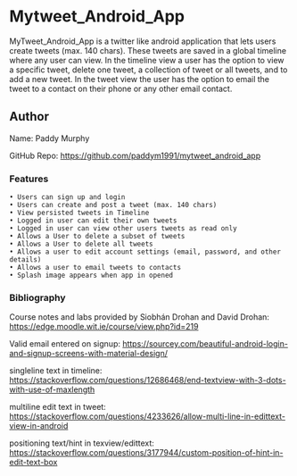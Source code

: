# Mytweet_Android_App

MyTweet_Android_App is a twitter like android application that lets users create tweets (max. 140 chars). 
These tweets are saved in a global timeline where any user can view. In the timeline view a user has the option to view a specific tweet, 
delete one tweet, a collection of tweet or all tweets, and to add a new tweet. 
In the tweet view the user has the option to email the tweet to a contact on their phone or any other email contact.

## Author 

Name: Paddy Murphy

GitHub Repo: https://github.com/paddym1991/mytweet_android_app

### Features


```
• Users can sign up and login
• Users can create and post a tweet (max. 140 chars)
• View persisted tweets in Timeline
• Logged in user can edit their own tweets
• Logged in user can view other users tweets as read only
• Allows a User to delete a subset of tweets
• Allows a User to delete all tweets
• Allows a user to edit account settings (email, password, and other details)
• Allows a user to email tweets to contacts
• Splash image appears when app in opened
```

### Bibliography

Course notes and labs provided by Siobhán Drohan and David Drohan:  https://edge.moodle.wit.ie/course/view.php?id=219

Valid email entered on signup: https://sourcey.com/beautiful-android-login-and-signup-screens-with-material-design/

singleline text in timeline: https://stackoverflow.com/questions/12686468/end-textview-with-3-dots-with-use-of-maxlength 

multiline edit text in tweet: https://stackoverflow.com/questions/4233626/allow-multi-line-in-edittext-view-in-android 

positioning text/hint in texview/edittext: https://stackoverflow.com/questions/3177944/custom-position-of-hint-in-edit-text-box  

